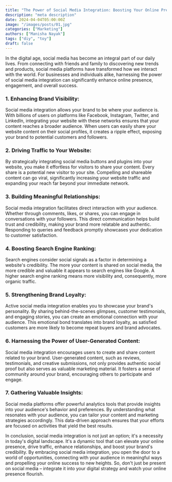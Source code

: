 ```yaml
---
title: "The Power of Social Media Integration: Boosting Your Online Presence"
description: "meta description"
date: 2024-04-04T05:00:00Z
image: "/images/posts/01.jpg"
categories: ["Marketing"]
authors: ["Manisha Nayak"]
tags: ["diy", "toy"]
draft: false
---
```


In the digital age, social media has become an integral part of our daily lives. From connecting with friends and family to discovering new trends and products, social media platforms have transformed how we interact with the world. For businesses and individuals alike, harnessing the power of social media integration can significantly enhance online presence, engagement, and overall success.

### **1. Enhancing Brand Visibility:**

Social media integration allows your brand to be where your audience is. With billions of users on platforms like Facebook, Instagram, Twitter, and LinkedIn, integrating your website with these networks ensures that your content reaches a broader audience. When users can easily share your website content on their social profiles, it creates a ripple effect, exposing your brand to potential customers and followers.

### **2. Driving Traffic to Your Website:**

By strategically integrating social media buttons and plugins into your website, you make it effortless for visitors to share your content. Every share is a potential new visitor to your site. Compelling and shareable content can go viral, significantly increasing your website traffic and expanding your reach far beyond your immediate network.

### **3. Building Meaningful Relationships:**

Social media integration facilitates direct interaction with your audience. Whether through comments, likes, or shares, you can engage in conversations with your followers. This direct communication helps build trust and credibility, making your brand more relatable and authentic. Responding to queries and feedback promptly showcases your dedication to customer satisfaction.

### **4. Boosting Search Engine Ranking:**

Search engines consider social signals as a factor in determining a website's credibility. The more your content is shared on social media, the more credible and valuable it appears to search engines like Google. A higher search engine ranking means more visibility and, consequently, more organic traffic.

### **5. Strengthening Brand Loyalty:**

Active social media integration enables you to showcase your brand's personality. By sharing behind-the-scenes glimpses, customer testimonials, and engaging stories, you can create an emotional connection with your audience. This emotional bond translates into brand loyalty, as satisfied customers are more likely to become repeat buyers and brand advocates.

### **6. Harnessing the Power of User-Generated Content:**

Social media integration encourages users to create and share content related to your brand. User-generated content, such as reviews, testimonials, and creative submissions, not only provides authentic social proof but also serves as valuable marketing material. It fosters a sense of community around your brand, encouraging others to participate and engage.

### **7. Gathering Valuable Insights:**

Social media platforms offer powerful analytics tools that provide insights into your audience's behavior and preferences. By understanding what resonates with your audience, you can tailor your content and marketing strategies accordingly. This data-driven approach ensures that your efforts are focused on activities that yield the best results.

In conclusion, social media integration is not just an option; it's a necessity in today's digital landscape. It's a dynamic tool that can elevate your online presence, drive traffic, enhance relationships, and boost your brand's credibility. By embracing social media integration, you open the door to a world of opportunities, connecting with your audience in meaningful ways and propelling your online success to new heights. So, don't just be present on social media – integrate it into your digital strategy and watch your online presence flourish.
